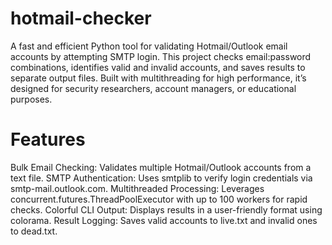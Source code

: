 # hotmail-checker
A fast and efficient Python tool for validating Hotmail/Outlook email accounts by attempting SMTP login. This project checks email:password combinations, identifies valid and invalid accounts, and saves results to separate output files. Built with multithreading for high performance, it’s designed for security researchers, account managers, or educational purposes.

# Features
Bulk Email Checking: Validates multiple Hotmail/Outlook accounts from a text file.
SMTP Authentication: Uses smtplib to verify login credentials via smtp-mail.outlook.com.
Multithreaded Processing: Leverages concurrent.futures.ThreadPoolExecutor with up to 100 workers for rapid checks.
Colorful CLI Output: Displays results in a user-friendly format using colorama.
Result Logging: Saves valid accounts to live.txt and invalid ones to dead.txt.
